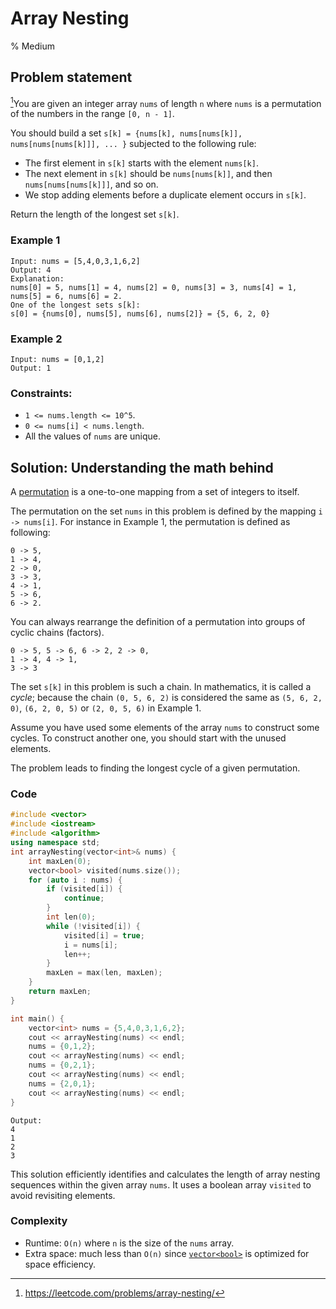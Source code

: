 # Array Nesting
% Medium
## Problem statement

[^url]You are given an integer array `nums` of length `n` where `nums` is a permutation of the numbers in the range `[0, n - 1]`.

You should build a set `s[k] = {nums[k], nums[nums[k]], nums[nums[nums[k]]], ... }` subjected to the following rule:

* The first element in `s[k]` starts with the element `nums[k]`.
* The next element in `s[k]` should be `nums[nums[k]]`, and then `nums[nums[nums[k]]]`, and so on.
* We stop adding elements before a duplicate element occurs in `s[k]`.

Return the length of the longest set `s[k]`. 

[^url]: https://leetcode.com/problems/array-nesting/
### Example 1
```text
Input: nums = [5,4,0,3,1,6,2]
Output: 4
Explanation: 
nums[0] = 5, nums[1] = 4, nums[2] = 0, nums[3] = 3, nums[4] = 1, nums[5] = 6, nums[6] = 2.
One of the longest sets s[k]:
s[0] = {nums[0], nums[5], nums[6], nums[2]} = {5, 6, 2, 0}
```

### Example 2
```text
Input: nums = [0,1,2]
Output: 1
``` 

### Constraints:

* `1 <= nums.length <= 10^5`.
* `0 <= nums[i] < nums.length`.
* All the values of `nums` are unique.

## Solution: Understanding the math behind
A [permutation](https://en.wikipedia.org/wiki/Permutation) is a one-to-one mapping from a set of integers to itself.

The permutation on the set `nums` in this problem is defined by the mapping `i -> nums[i]`. For instance in Example 1, the permutation is defined as following:
```text
0 -> 5,
1 -> 4,
2 -> 0,
3 -> 3,
4 -> 1,
5 -> 6,
6 -> 2.
```
You can always rearrange the definition of a permutation into groups of cyclic chains (factors). 
```text
0 -> 5, 5 -> 6, 6 -> 2, 2 -> 0,
1 -> 4, 4 -> 1,
3 -> 3
```
The set `s[k]` in this problem is such a chain. In mathematics, it is called a *cycle*; because the chain `(0, 5, 6, 2)` is considered the same as `(5, 6, 2, 0)`, `(6, 2, 0, 5)` or `(2, 0, 5, 6)` in Example 1. 

Assume you have used some elements of the array `nums` to construct some cycles. To construct another one, you should start with the unused elements.

The problem leads to finding the longest cycle of a given permutation.

### Code
```cpp
#include <vector>
#include <iostream>
#include <algorithm>
using namespace std;
int arrayNesting(vector<int>& nums) {
    int maxLen(0);
    vector<bool> visited(nums.size());
    for (auto i : nums) {
        if (visited[i]) {
            continue;
        }
        int len(0);
        while (!visited[i]) {
            visited[i] = true;
            i = nums[i];            
            len++;
        }
        maxLen = max(len, maxLen);
    }
    return maxLen;
}

int main() {
    vector<int> nums = {5,4,0,3,1,6,2}; 
    cout << arrayNesting(nums) << endl;
    nums = {0,1,2}; 
    cout << arrayNesting(nums) << endl;
    nums = {0,2,1}; 
    cout << arrayNesting(nums) << endl;
    nums = {2,0,1}; 
    cout << arrayNesting(nums) << endl;
}
```
```text
Output:
4
1
2
3
```

This solution efficiently identifies and calculates the length of array nesting sequences within the given array `nums`. It uses a boolean array `visited` to avoid revisiting elements.

### Complexity

* Runtime: `O(n)` where `n` is the size of the `nums` array.
* Extra space: much less than `O(n)` since [`vector<bool>`](https://en.cppreference.com/w/cpp/container/vector_bool) is optimized for space efficiency.

